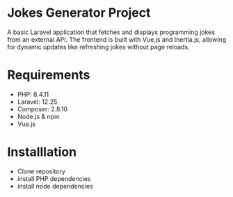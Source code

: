 # Jokes Generator Project
A basic Laravel  application that fetches and displays programming jokes from an external API. The frontend is built with Vue.js and Inertia.js, allowing for dynamic updates like refreshing jokes without page reloads.

# Requirements
- PHP: 8.4.11
- Laravel: 12.25
- Composer: 2.8.10
- Node.js & npm 
- Vue.js 

# Installlation
- Clone repository
- install PHP dependencies
- install node dependencies
